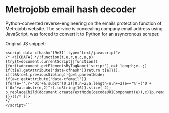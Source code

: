 # Metrojobb email hash decoder
Python-converted reverse-engineering on the emails protection function of Metrojobb website.
The service is concealing company email address using JavaScript, was forced to convert it to Python for an asyncronous scraper.

Original JS snippet:

```<span class="__cf_email__" data-cfemail="83f5ebe0b2b2c3e8aef1e2f6f7e2adf0e6">[email&#160;protected]</span>
<script data-cfhash='f9e31' type="text/javascript">
/* <![CDATA[ */!function(t,e,r,n,c,a,p)
{try{t=document.currentScript||function()
{for(t=document.getElementsByTagName('script'),e=t.length;e--;)
if(t[e].getAttribute('data-cfhash'))return t[e]}();
if(t&&(c=t.previousSibling)){p=t.parentNode;
if(a=c.getAttribute('data-cfemail'))
{for(e='',r='0x'+a.substr(0,2)|0,n=2;a.length-n;n+=2)e+='%'+('0'+('0x'+a.substr(n,2)^r).toString(16)).slice(-2);
p.replaceChild(document.createTextNode(decodeURIComponent(e)),c)}p.removeChild(t)}}catch(u){}}()/* ]]> 
*/
</script>```
